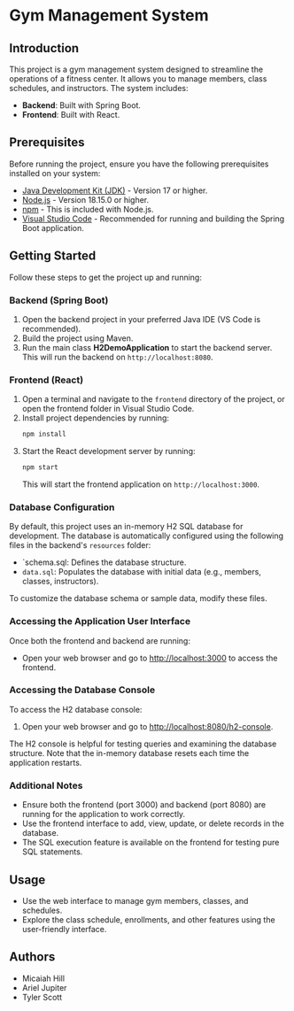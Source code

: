
# Gym Management System

## Introduction

This project is a gym management system designed to streamline the operations of a fitness center. It allows you to manage members, class schedules, and instructors. The system includes:

- **Backend**: Built with Spring Boot.
- **Frontend**: Built with React.

## Prerequisites

Before running the project, ensure you have the following prerequisites installed on your system:

- [Java Development Kit (JDK)](https://www.oracle.com/java/technologies/javase-downloads.html) - Version 17 or higher.
- [Node.js](https://nodejs.org/) - Version 18.15.0 or higher. 
- [npm](https://www.npmjs.com/) - This is included with Node.js.
- [Visual Studio Code](https://code.visualstudio.com/download) - Recommended for running and building the Spring Boot application.

## Getting Started

Follow these steps to get the project up and running:

### Backend (Spring Boot)

1. Open the backend project in your preferred Java IDE (VS Code is recommended).
2. Build the project using Maven.
3. Run the main class **H2DemoApplication** to start the backend server. This will run the backend on `http://localhost:8080`.

### Frontend (React)

1. Open a terminal and navigate to the `frontend` directory of the project, or open the frontend folder in Visual Studio Code.
2. Install project dependencies by running:
   ```bash
   npm install
   ```
3. Start the React development server by running:
   ```bash
   npm start
   ```
   This will start the frontend application on `http://localhost:3000`.

### Database Configuration

By default, this project uses an in-memory H2 SQL database for development. The database is automatically configured using the following files in the backend's `resources` folder:

- `schema.sql: Defines the database structure.
- `data.sql`: Populates the database with initial data (e.g., members, classes, instructors).

To customize the database schema or sample data, modify these files.

### Accessing the Application User Interface

Once both the frontend and backend are running:
- Open your web browser and go to [http://localhost:3000](http://localhost:3000) to access the frontend.

### Accessing the Database Console

To access the H2 database console:
1. Open your web browser and go to [http://localhost:8080/h2-console](http://localhost:8080/h2-console).

The H2 console is helpful for testing queries and examining the database structure. Note that the in-memory database resets each time the application restarts.

### Additional Notes

- Ensure both the frontend (port 3000) and backend (port 8080) are running for the application to work correctly.
- Use the frontend interface to add, view, update, or delete records in the database.
- The SQL execution feature is available on the frontend for testing pure SQL statements.

## Usage

- Use the web interface to manage gym members, classes, and schedules.
- Explore the class schedule, enrollments, and other features using the user-friendly interface.

## Authors

- Micaiah Hill
- Ariel Jupiter
- Tyler Scott
